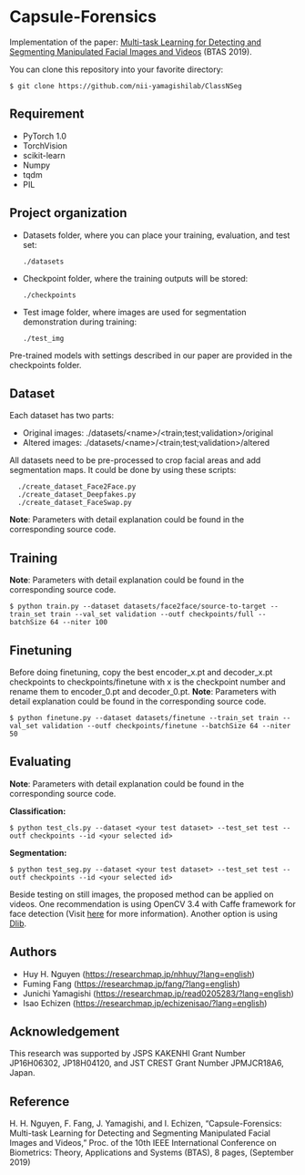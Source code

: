 # Capsule-Forensics

Implementation of the paper:  <a href="https://arxiv.org/abs/1906.06876">Multi-task Learning for Detecting and Segmenting Manipulated Facial Images and Videos</a> (BTAS 2019).

You can clone this repository into your favorite directory:

    $ git clone https://github.com/nii-yamagishilab/ClassNSeg

## Requirement
- PyTorch 1.0
- TorchVision
- scikit-learn
- Numpy
- tqdm
- PIL

## Project organization
- Datasets folder, where you can place your training, evaluation, and test set:

      ./datasets
- Checkpoint folder, where the training outputs will be stored:

      ./checkpoints

- Test image folder, where images are used for segmentation demonstration during training:

      ./test_img

Pre-trained models with settings described in our paper are provided in the checkpoints folder.

## Dataset
Each dataset has two parts:
- Original images: ./datasets/\<name\>/\<train;test;validation\>/original
- Altered images: ./datasets/\<name\>/\<train;test;validation\>/altered

All datasets need to be pre-processed to crop facial areas and add segmentation maps. It could be done by using these scripts:

      ./create_dataset_Face2Face.py
      ./create_dataset_Deepfakes.py
      ./create_dataset_FaceSwap.py
**Note**: Parameters with detail explanation could be found in the corresponding source code.

## Training
**Note**: Parameters with detail explanation could be found in the corresponding source code.

    $ python train.py --dataset datasets/face2face/source-to-target --train_set train --val_set validation --outf checkpoints/full --batchSize 64 --niter 100

## Finetuning
Before doing finetuning, copy the best encoder_x.pt and decoder_x.pt checkpoints to checkpoints/finetune with x is the checkpoint number and rename them to encoder_0.pt and decoder_0.pt.
**Note**: Parameters with detail explanation could be found in the corresponding source code.

    $ python finetune.py --dataset datasets/finetune --train_set train --val_set validation --outf checkpoints/finetune --batchSize 64 --niter 50

## Evaluating
**Note**: Parameters with detail explanation could be found in the corresponding source code.

**Classification:**

    $ python test_cls.py --dataset <your test dataset> --test_set test --outf checkpoints --id <your selected id>

**Segmentation:**

    $ python test_seg.py --dataset <your test dataset> --test_set test --outf checkpoints --id <your selected id>

Beside testing on still images, the proposed method can be applied on videos. One recommendation is using OpenCV 3.4 with Caffe framework for face detection (Visit <a href="https://docs.opencv.org/3.4/d5/de7/tutorial_dnn_googlenet.html">here</a> for more information). Another option is using <a href="http://dlib.net/face_detector.py.html">Dlib</a>.

## Authors
- Huy H. Nguyen (https://researchmap.jp/nhhuy/?lang=english)
- Fuming Fang (https://researchmap.jp/fang/?lang=english)
- Junichi Yamagishi (https://researchmap.jp/read0205283/?lang=english)
- Isao Echizen (https://researchmap.jp/echizenisao/?lang=english)

## Acknowledgement
This research was supported by JSPS KAKENHI Grant Number JP16H06302, JP18H04120, and JST CREST Grant Number JPMJCR18A6, Japan.

## Reference
H. H. Nguyen, F. Fang, J. Yamagishi, and I. Echizen, “Capsule-Forensics: Multi-task Learning for Detecting and Segmenting Manipulated Facial Images and Videos,” Proc. of the 10th IEEE International Conference on Biometrics: Theory, Applications and Systems (BTAS), 8 pages, (September 2019)
